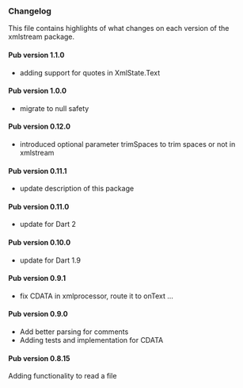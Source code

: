 ### Changelog ###

This file contains highlights of what changes on each version of the xmlstream package. 

#### Pub version 1.1.0 ####

- adding support for quotes in XmlState.Text

#### Pub version 1.0.0 ####

- migrate to null safety

#### Pub version 0.12.0 ####

- introduced optional parameter trimSpaces to trim spaces or not in xmlstream

#### Pub version 0.11.1 ####

- update description of this package

#### Pub version 0.11.0 ####

- update for Dart 2

#### Pub version 0.10.0 ####

- update for Dart 1.9

#### Pub version 0.9.1 ####

- fix CDATA in xmlprocessor, route it to onText ...

#### Pub version 0.9.0 ####

- Add better parsing for comments
- Adding tests and implementation for CDATA

#### Pub version 0.8.15 ####

Adding functionality to read a file
